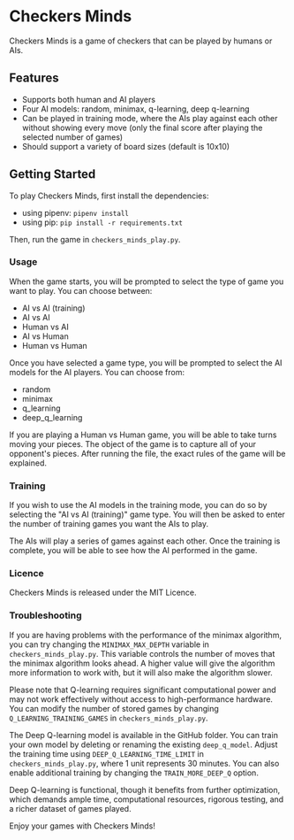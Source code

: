 # Checkers Minds
Checkers Minds is a game of checkers that can be played by humans or AIs.

## Features
* Supports both human and AI players
* Four AI models: random, minimax, q-learning, deep q-learning
* Can be played in training mode, where the AIs play against each other without showing every move (only the final score after playing the selected number of games)
* Should support a variety of board sizes (default is 10x10)

## Getting Started
To play Checkers Minds, first install the dependencies:
 * using pipenv:
   `pipenv install`
 * using pip:
  `pip install -r requirements.txt`

Then, run the game in `checkers_minds_play.py`.

### Usage
When the game starts, you will be prompted to select the type of game you want to play. You can choose between:
* AI vs AI (training)
* AI vs AI
* Human vs AI
* AI vs Human
* Human vs Human

Once you have selected a game type, you will be prompted to select the AI models for the AI players. You can choose from:
* random
* minimax
* q_learning
* deep_q_learning

If you are playing a Human vs Human game, you will be able to take turns moving your pieces. The object of the game is to capture all of your opponent's pieces. After running the file, the exact rules of the game will be explained.

### Training
If you wish to use the AI models in the training mode, you can do so by selecting the "AI vs AI (training)" game type. You will then be asked to enter the number of training games you want the AIs to play.

The AIs will play a series of games against each other. Once the training is complete, you will be able to see how the AI performed in the game.

### Licence
Checkers Minds is released under the MIT Licence.

### Troubleshooting
If you are having problems with the performance of the minimax algorithm, you can try changing the `MINIMAX_MAX_DEPTH` variable in `checkers_minds_play.py`. This variable controls the number of moves that the minimax algorithm looks ahead. A higher value will give the algorithm more information to work with, but it will also make the algorithm slower.

Please note that Q-learning requires significant computational power and may not work effectively without access to high-performance hardware. You can modify the number of stored games by changing `Q_LEARNING_TRAINING_GAMES` in `checkers_minds_play.py`.

The Deep Q-learning model is available in the GitHub folder. You can train your own model by deleting or renaming the existing `deep_q_model`. Adjust the training time using `DEEP_Q_LEARNING_TIME_LIMIT` in `checkers_minds_play.py`, where 1 unit represents 30 minutes. You can also enable additional training by changing the `TRAIN_MORE_DEEP_Q` option.

Deep Q-learning is functional, though it benefits from further optimization, which demands ample time, computational resources, rigorous testing, and a richer dataset of games played.

Enjoy your games with Checkers Minds!